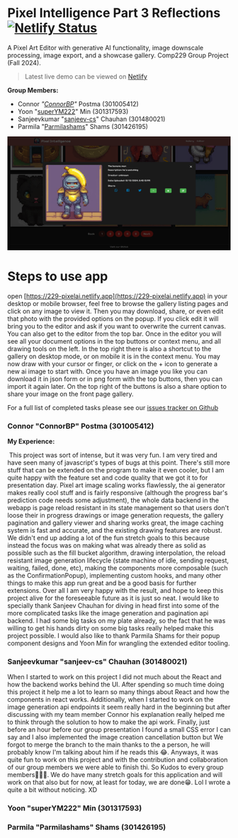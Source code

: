 # Pixel Intelligence Part 3 Reflections [![Netlify Status](https://api.netlify.com/api/v1/badges/e2ce0974-8673-4cd8-bc26-cbcb41fe36e6/deploy-status)](https://app.netlify.com/sites/229-pixelai/deploys)
A Pixel Art Editor with generative AI functionality, image downscale processing, image export, and a showcase gallery. Comp229 Group Project (Fall 2024).


 > Latest live demo can be viewed on [Netlify](https://229-pixelai.netlify.app)


 **Group Members:**
 - Connor *"[ConnorBP](https://github.com/ConnorBP)"* Postma (301005412)
 - Yoon "[superYM222](https://github.com/superYM222)" Min (301317593)
 - Sanjeevkumar "[sanjeev-cs](https://github.com/sanjeev-cs)" Chauhan (301480021)
 - Parmila "[Parmilashams](https://github.com/Parmilashams)" Shams (301426195)

![image-20241208002125209](.\docs\gallery2.png)

# Steps to use app
open [https://229-pixelai.netlify.app](https://229-pixelai.netlify.app) in your desktop or mobile browser, feel free to browse the gallery listing pages and click on any image to view it. Then you may download, share, or even edit that photo with the provided options on the popup. If you click edit it will bring you to the editor and ask if you want to overwrite the current canvas. You can also get to the editor from the top bar. Once in the editor you will see all your document options in the top buttons or context menu, and all drawing tools on the left. In the top right there is also a shortcut to the gallery on desktop mode, or on mobile it is in the context menu. You may now draw with your cursor or finger, or click on the + icon to generate a new ai image to start with. Once you have an image you like you can download it in json form or in png form with the top buttons, then you can import it again later. On the top right of the buttons is also a share option to share your image on the front page gallery.

For a full list of completed tasks please see our [issues tracker on Github](https://github.com/ConnorBP/pixel-intelligence/issues?q=is%3Aissue+is%3Aclosed)

### Connor "ConnorBP" Postma (301005412)


**My Experience:**

​	This project was sort of intense, but it was very fun. I am very tired and have seen many of javascript's types of bugs at this point. There's still more stuff that can be extended on the program to make it even cooler, but I am quite happy with the feature set and code quality that we got it to for presentation day. Pixel art image scaling works flawlessly, the ai generator makes really cool stuff and is fairly responsive (although the progress bar's prediction code needs some adjustment), the whole data backend in the webapp is page reload resistant in its state management so that users don't loose their in progress drawings or image generation requests, the gallery pagination and gallery viewer and sharing works great, the image caching system is fast and accurate, and the existing drawing features are robust. We didn't end up adding a lot of the fun stretch goals to this because instead the focus was on making what was already there as solid as possible such as the fill bucket algorithm, drawing interpolation, the reload resistant image generation lifecycle (state machine of idle, sending request, waiting, failed, done, etc), making the components more composable (such as the ConfirmationPopup), implementing custom hooks, and many other things to make this app run great and be a good basis for further extensions. Over all I am very happy with the result, and hope to keep this project alive for the foreseeable future as it is just so neat. I would like to specially thank Sanjeev Chauhan for diving in head first into some of the more complicated tasks like the image generation and pagination api backend. I had some big tasks on my plate already, so the fact that he was willing to get his hands dirty on some big tasks really helped make this project possible. I would also like to thank Parmila Shams for their popup component designs and Yoon Min for wrangling the extended editor tooling.


### Sanjeevkumar "sanjeev-cs" Chauhan (301480021)

When I started to work on this project I did not much about the React and how the backend works behind the UI. After spending so much time doing this project it help me a lot to learn so many things about React and how the components in react works. Additionally, when I started to work on the image generation api endpoints it seem really hard in the beginning but after discussing with my team member Connor his explanation really helped me to think through the solution to how to make the api work. Finally, just before an hour before our group presentation I found a small CSS error I can say and I also implemented the image creation cancellation button but We forgot to merge the branch to the main thanks to the a person, he will probably know I'm talking about him if he reads this 😂. Anyways, it was quite fun to work on this project and with the contribution and collaboration of our group members we were able to finish thi. So Kudos to every group members🎉🎉🍾. We do have many stretch goals for this application and will work on that also but for now, at least for today, we are done😁. Lol I wrote a quite a bit without noticing. XD

### Yoon "superYM222" Min (301317593)


### Parmila "Parmilashams" Shams (301426195)

